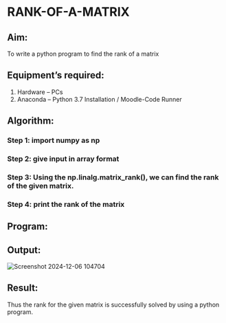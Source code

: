# RANK-OF-A-MATRIX
## Aim:
To write a python program to find the rank of a matrix
## Equipment’s required:
1. 	Hardware – PCs
2. 	Anaconda – Python 3.7 Installation / Moodle-Code Runner
## Algorithm:
### Step 1: import numpy as np
### Step 2: give input in array format
### Step 3: Using the np.linalg.matrix_rank(), we can find the rank of the given matrix.
### Step 4: print the rank of the matrix
## Program:
## Output:
![Screenshot 2024-12-06 104704](https://github.com/user-attachments/assets/4018e35f-2195-4b67-8574-8228e6c1988d)

## Result:
Thus the rank for the given matrix is successfully solved by  using a python program.

